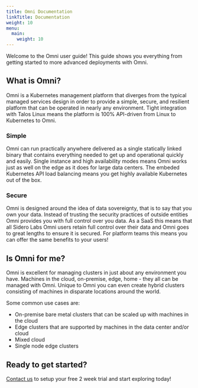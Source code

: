 ```yaml
---
title: Omni Documentation
linkTitle: Documentation
weight: 10
menu:
  main:
    weight: 10
---
```


Welcome to the Omni user guide! This guide shows you everything from getting started to more advanced deployments with Omni.

## What is Omni?

Omni is a Kubernetes management platform that diverges from the typical managed services design in order to provide a simple, secure, and resilient platform that can be operated in nearly any environment.
Tight integration with Talos Linux means the platform is 100% API-driven from Linux to Kubernetes to Omni.

### Simple

Omni can run practically anywhere delivered as a single statically linked binary that contains everything needed to get up and operational quickly and easily.
Single instance and high availability modes means Omni works just as well on the edge as it does for large data centers.
The embeded Kubernetes API load balancing means you get highly available Kubernetes out of the box.


### Secure

Omni is designed around the idea of data sovereignty, that is to say that you own your data.
Instead of trusting the security practices of outside entities Omni provides you with full control over you data.
As a SaaS this means that all Sidero Labs Omni users retain full control over their data and Omni goes to great lengths to ensure it is secured.
For platform teams this means you can offer the same benefits to your users!

## Is Omni for me?

Omni is excellent for managing clusters in just about any environment you have. Machines in the cloud, on-premise, edge, home - they all can be managed with Omni.
Unique to Omni you can even create hybrid clusters consisting of machines in disparate locations around the world.

Some common use cases are:

  - On-premise bare metal clusters that can be scaled up with machines in the cloud
  - Edge clusters that are supported by machines in the data center and/or cloud
  - Mixed cloud
  - Single node edge clusters

## Ready to get started?

[Contact us](https://www.siderolabs.com/contact/) to setup your free 2 week trial and start exploring today!
